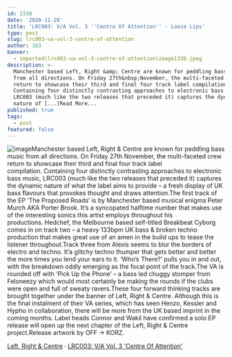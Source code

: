 ```yaml
---
id: 1338
date: '2020-11-28'
title: 'LRC003: V/A Vol. 3 ''Centre Of Attention'' - Loose Lips'
type: post
slug: lrc003-va-vol-3-centre-of-attention
author: 163
banner:
  - imported\lrc003-va-vol-3-centre-of-attention\image1338.jpeg
description: >-
  Manchester based Left, Right &amp; Centre are known for peddling bass music
  from all directions. On Friday 27th&nbsp;November, the multi-faceted crew
  return to showcase their third and final four track label compilation.&nbsp;
  Containing four distinctly contrasting approaches to electronic bass music,
  LRC003 (much like the two releases that preceded it) captures the dynamic
  nature of [...]Read More...
published: true
tags:
  - post
featured: false
---
```

![image](../imported\lrc003-va-vol-3-centre-of-attention\image1338.jpeg)Manchester based Left, Right & Centre are known for peddling bass music from all directions. On Friday 27th November, the multi-faceted crew return to showcase their third and final four track label compilation. Containing four distinctly contrasting approaches to electronic bass music, LRC003 (much like the two releases that preceded it) captures the dynamic nature of what the label aims to provide – a fresh display of UK bass flavours that provokes thought and draws attention.The first track of the EP ‘The Proposed Roads’ is by Manchester based musical enigma Peter Murch AKA Porter Brook. It’s a syncopated halftime number that makes use of the interesting sonics this artist employs throughout his productions. Hedchef, the Melbourne based self-titled Breakbeat Cyborg comes in on track two – a heavy 133bpm UK bass & broken techno production that makes great use of an amen in the build ups to tease the listener throughout.Track three from Alexis seems to blur the borders of electro and techno. It’a glitchy techno thumper that gets better and better the more times you lend your ears to it. ‘Who’s There?’ pulls you in and out, with the breakdown oddly emerging as the focal point of the track.The VA is rounded off with ‘Pick Up the Phone’ – a bass led chuggy stomper from Feloneezy which would most certainly be making the rounds if the clubs were open and full of sweaty ravers.These four forward thinking tracks are brought together under the banner of Left, Right & Centre. Although this is the final instalment of their VA series, which has seen Henzo, Kessler and Hypho in collaboration, there will be more from the UK based imprint in the coming months. Label heads Connor and Wakil have confirmed a solo EP release will open up the next chapter of the Left, Right & Centre project.Release artwork by OFF → KORZ.

[Left, Right & Centre](https://soundcloud.com/leftrightandcentreuk "Left, Right & Centre") · [LRC003: V/A Vol. 3 'Centre Of Attention'](https://soundcloud.com/leftrightandcentreuk/sets/lrc003-v-a-vol-3-centre-of "LRC003: V/A Vol. 3 'Centre Of Attention'")